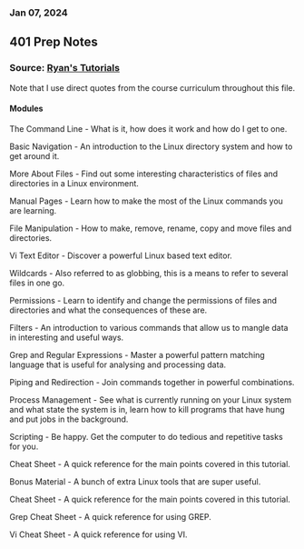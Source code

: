 ### Jan 07, 2024

## 401 Prep Notes

### Source: [Ryan's Tutorials](https://ryanstutorials.net/linuxtutorial/)

Note that I use direct quotes from the course curriculum throughout this file.

#### Modules

The Command Line - What is it, how does it work and how do I get to one.

Basic Navigation - An introduction to the Linux directory system and how to get around it.

More About Files - Find out some interesting characteristics of files and directories in a Linux environment.

Manual Pages - Learn how to make the most of the Linux commands you are learning.

File Manipulation - How to make, remove, rename, copy and move files and directories.

Vi Text Editor - Discover a powerful Linux based text editor.

Wildcards - Also referred to as globbing, this is a means to refer to several files in one go.

Permissions - Learn to identify and change the permissions of files and directories and what the consequences of these are.

Filters - An introduction to various commands that allow us to mangle data in interesting and useful ways.

Grep and Regular Expressions - Master a powerful pattern matching language that is useful for analysing and processing data.

Piping and Redirection - Join commands together in powerful combinations.

Process Management - See what is currently running on your Linux system and what state the system is in, learn how to kill programs that have hung and put jobs in the background.

Scripting - Be happy. Get the computer to do tedious and repetitive tasks for you.

Cheat Sheet - A quick reference for the main points covered in this tutorial.

Bonus Material - A bunch of extra Linux tools that are super useful.

Cheat Sheet - A quick reference for the main points covered in this tutorial.

Grep Cheat Sheet - A quick reference for using GREP.

Vi Cheat Sheet - A quick reference for using VI.


